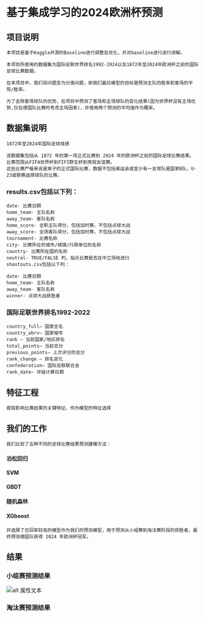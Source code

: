 # 基于集成学习的2024欧洲杯预测
## 项目说明
    本项目是基于Kaggle开源的Baseline进行调整及优化，并对baseline进行逐行讲解。

    本项目所使用的数据集为国际足联世界排名1992-2024以及1872年至2024年欧洲杯之前的国际足球比赛数据。

    在本项目中，我们将问题变为分类问题，即我们最后模型的目标是预测主队的胜率和客场的平局/胜率。
    
    为了去除客场球队的优势，在项目中预测了客场和主场球队的变化结果(因为世界杯没有主场优势,仅在德国队比赛时考虑主场因素)，并使用两个预测的平均值作为概率。


## 数据集说明
    1872年至2024年国际足球成绩

    该数据集包括从 1872 年的第一场正式比赛到 2024 年的欧洲杯之前的国际足球比赛结果。
    比赛范围从FIFA世界杯到FIFI野生杯到常规友谊赛。
    这些比赛严格来说是男子的正式国际比赛，数据不包括奥运会或至少有一支球队是国家B队，U-23或联赛选择球队的比赛。
    
### results.csv包括以下列：
    date- 比赛日期
    home_team- 主队名称
    away_team- 客队名称
    home_score- 全职主队得分，包括加时赛，不包括点球大战
    away_score- 全场客队得分，包括加时赛，不包括点球大战
    tournament- 比赛名称
    city- 比赛所在的城市/城镇/行政单位的名称
    country- 比赛所在国的名称
    neutral- TRUE/FALSE 列，指示比赛是否在中立场地进行
    shootouts.csv包括以下列：

    date- 比赛日期
    home_team- 主队名称
    away_team- 客队名称
    winner- 点球大战获胜者
### 国际足联世界排名1992-2022

    country_full— 国家全名
    country_abrv— 国家缩写
    rank — 当前国家/地区排名
    total_points— 当前总分
    previous_points— 上次评分的总分
    rank_change — 排名变化
    confederation— 国际足联联合会
    rank_date— 评级计算日期

## 特征工程
    提取影响比赛结果的关键特征，作为模型的特征选择
## 我们的工作
    我们比较了五种不同的足球比赛结果预测建模方法：
#### 泊松回归
#### SVM
#### GBDT
#### 随机森林 
#### XGboost
    并选择了召回率较高的模型作为我们的预测模型，用于预测从小组赛到淘汰赛阶段的获胜者，最终预测德国队获得 2024 年欧洲杯冠军。
## 结果
### 小组赛预测结果
![alt 属性文本]('https://github.com/Juvenilecris/2024_Euro_Cup_prediction/blob/main/imgs/%E5%B0%8F%E7%BB%84%E8%B5%9B.png')
### 淘汰赛预测结果
